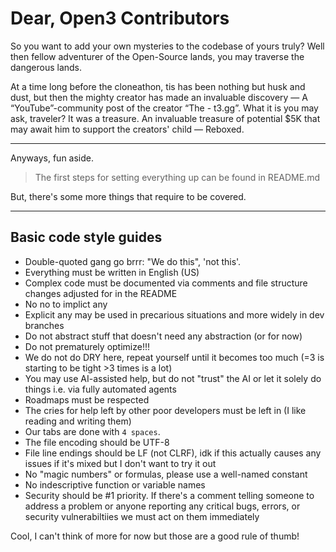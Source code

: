 # Dear, Open3 Contributors
So you want to add your own mysteries to the codebase of yours truly? Well then fellow adventurer of the Open-Source lands, you may traverse the dangerous lands.

At a time long before the cloneathon, tis has been nothing but husk and dust, but then the mighty creator has made an invaluable discovery — A “YouTube”-community post of the creator “The - t3.gg”. What it is you may ask, traveler? It was a treasure. An invaluable treasure of potential $5K that may await him to support the creators' child — Reboxed.

---

Anyways, fun aside.

> The first steps for setting everything up can be found in README.md

But, there's some more things that require to be covered.

---

## Basic code style guides

- Double-quoted gang go brrr: "We do this", 'not this'.
- Everything must be written in English (US)
- Complex code must be documented via comments and file structure changes adjusted for in the README
- No no to implict any
- Explicit any may be used in precarious situations and more widely in dev branches
- Do not abstract stuff that doesn't need any abstraction (or for now)
- Do not prematurely optimize!!!
- We do not do DRY here, repeat yourself until it becomes too much (=3 is starting to be tight >3 times is a lot)
- You may use AI-assisted help, but do not "trust" the AI or let it solely do things i.e. via fully automated agents
- Roadmaps must be respected
- The cries for help left by other poor developers must be left in (I like reading and writing them)
- Our tabs are done with `4 spaces`.
- The file encoding should be UTF-8
- File line endings should be LF (not CLRF), idk if this actually causes any issues if it's mixed but I don't want to try it out
- No "magic numbers" or formulas, please use a well-named constant
- No indescriptive function or variable names
- Security should be #1 priority. If there's a comment telling someone to address a problem or anyone reporting any critical bugs, errors, or security vulnerabiltiies we must act on them immediately

Cool, I can't think of more for now but those are a good rule of thumb!
